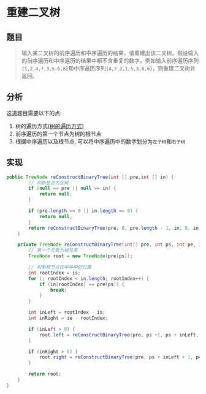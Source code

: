 # 重建二叉树

## 题目
> 输入某二叉树的前序遍历和中序遍历的结果，请重建出该二叉树。假设输入的前序遍历和中序遍历的结果中都不含重复的数字。例如输入前序遍历序列`{1,2,4,7,3,5,6,8}`和中序遍历序列`{4,7,2,1,5,3,8,6}`，则重建二叉树并返回。

## 分析
这道题目需要以下的点:
1. 树的遍历方式([树的遍历方式](../../数据结构/tree/树的遍历方式.md))
2. 前序遍历的第一个节点为树的根节点
3. 根据中序遍历以及根节点, 可以将中序遍历中的数字划分为`左子树`和`右子树`

## 实现
```java
public TreeNode reConstructBinaryTree(int [] pre,int [] in) {
        // 判断是否为空树
        if (null == pre || null == in) {
            return null;
        }

        if (pre.length == 0 || in.length == 0) {
            return null;
        }
        return reConstructBinaryTree(pre, 0, pre.length - 1, in, 0, in.length - 1);
    }

    private TreeNode reConstructBinaryTree(int[] pre, int ps, int pe, int[] in, int is, int ie) {
        // 第一个元素为根元素
        TreeNode root = new TreeNode(pre[ps]);

        // 判断根节点在中序中的位置
        int rootIndex = is;
        for (; rootIndex < in.length; rootIndex++) {
            if (in[rootIndex] == pre[ps]) {
                break;
            }
        }

        int inLeft = rootIndex - is;
        int inRight = ie - rootIndex;

        if (inLeft > 0) {
            root.left = reConstructBinaryTree(pre, ps +1, ps + inLeft, in, is, rootIndex - 1);
        }

        if (inRight > 0) {
            root.right = reConstructBinaryTree(pre, ps + inLeft + 1, pe, in, rootIndex + 1, ie );
        }

        return root;
    }
}
```
